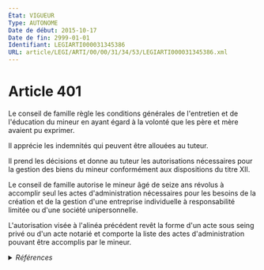 ```yaml
---
État: VIGUEUR
Type: AUTONOME
Date de début: 2015-10-17
Date de fin: 2999-01-01
Identifiant: LEGIARTI000031345386
URL: article/LEGI/ARTI/00/00/31/34/53/LEGIARTI000031345386.xml
---
```


<h1>Article 401</h1>

Le conseil de famille règle les conditions générales de l'entretien et de
l'éducation du mineur en ayant égard à la volonté que les père et mère avaient
pu exprimer.<br />

Il apprécie les indemnités qui peuvent être allouées au tuteur.<br />

Il prend les décisions et donne au tuteur les autorisations nécessaires pour la
gestion des biens du mineur conformément aux dispositions du titre XII.<br />

Le conseil de famille autorise le mineur âgé de seize ans révolus à accomplir
seul les actes d'administration nécessaires pour les besoins de la création et
de la gestion d'une entreprise individuelle à responsabilité limitée ou d'une
société unipersonnelle.<br />

L'autorisation visée à l'alinéa précédent revêt la forme d'un acte sous seing
privé ou d'un acte notarié et comporte la liste des actes d'administration
pouvant être accomplis par le mineur.


<details>
  <summary><em>Références</em></summary>

  <h2>Articles faisant référence à l'article</h2>
  
  <ul>
    <li>
      <a href="https://legal.tricoteuses.fr//redirection/LEGIARTI000031322336?vers=git&vers=legifrance">Ordonnance n° 2015-1288 du 15 octobre 2015 portant simplification et modernisation du droit de la famille - article 4 ENTIEREMENT_MODIF</a> DEPLACE source
    </li>
  </ul>
  
  <h2>Références faites par l'article</h2>
  
  <ul>
    <li>
      2015-10-15 DEPLACE cible <a href="https://legal.tricoteuses.fr//redirection/LEGIARTI000031322336?vers=git&vers=legifrance">Ordonnance n° 2015-1288 du 15 octobre 2015 portant simplification et modernisation du droit de la famille - article 4 ENTIEREMENT_MODIF</a>
    </li>
    <li>
      2999-01-01 CITATION cible <a href="https://legal.tricoteuses.fr//redirection/LEGIARTI000006427703?vers=git&vers=legifrance">Code civil - article 456 AUTONOME VIGUEUR, en vigueur depuis le 2009-01-01</a>
    </li>
  </ul>
</details>
